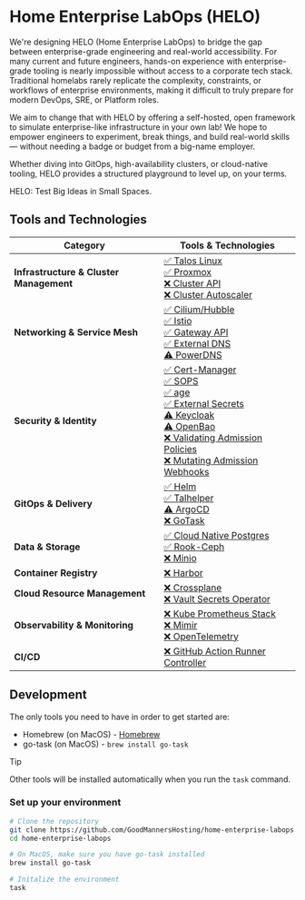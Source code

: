 # Home Enterprise LabOps (HELO)

We're designing HELO (Home Enterprise LabOps) to bridge the gap between enterprise-grade engineering and real-world accessibility. For many current and future engineers, hands-on experience with enterprise-grade tooling is nearly impossible without access to a corporate tech stack. Traditional homelabs rarely replicate the complexity, constraints, or workflows of enterprise environments, making it difficult to truly prepare for modern DevOps, SRE, or Platform roles.

We aim to change that with HELO by offering a self-hosted, open framework to simulate enterprise-like infrastructure in your own lab! We hope to empower engineers to experiment, break things, and build real-world skills — without needing a badge or budget from a big-name employer.

Whether diving into GitOps, high-availability clusters, or cloud-native tooling, HELO provides a structured playground to level up, on your terms.

HELO: Test Big Ideas in Small Spaces.

## Tools and Technologies

| Category                                | Tools & Technologies                                                                                                                                                                                                                                                                                                                                                                                                                                                                                                                          |
| --------------------------------------- | --------------------------------------------------------------------------------------------------------------------------------------------------------------------------------------------------------------------------------------------------------------------------------------------------------------------------------------------------------------------------------------------------------------------------------------------------------------------------------------------------------------------------------------------- |
| **Infrastructure & Cluster Management** | [✅ Talos Linux](https://github.com/siderolabs/talos)<br>[✅ Proxmox](https://proxmox.com/en/)<br>[❌ Cluster API](https://cluster-api.sigs.k8s.io/)<br>[❌ Cluster Autoscaler](https://github.com/kubernetes/autoscaler)                                                                                                                                                                                                                                                                                                                     |
| **Networking & Service Mesh**           | [✅ Cilium/Hubble](https://github.com/cilium/cilium)<br>[✅ Istio](https://istio.io/latest/)<br>[✅ Gateway API](https://gateway-api.sigs.k8s.io/)<br>[✅ External DNS](https://github.com/kubernetes-sigs/external-dns)<br>[⚠️ PowerDNS](https://www.powerdns.com/)                                                                                                                                                                                                                                                                          |
| **Security & Identity**                 | [✅ Cert-Manager](https://cert-manager.io/)<br>[✅ SOPS](https://github.com/getsops/sops)<br>[✅ age](https://github.com/FiloSottile/age)<br>[✅ External Secrets](https://external-secrets.io/latest/)<br>[⚠️ Keycloak](https://www.keycloak.org/)<br>[⚠️ OpenBao](https://openbao.org/)<br>[❌ Validating Admission Policies](https://kubernetes.io/docs/reference/access-authn-authz/validating-admission-policy/)<br>[❌ Mutating Admission Webhooks](https://kubernetes.io/docs/reference/access-authn-authz/mutating-admission-policy/) |
| **GitOps & Delivery**                   | [✅ Helm](https://helm.sh/)<br>[✅ Talhelper](https://github.com/budimanjojo/talhelper)<br>[⚠️ ArgoCD](https://argo-cd.readthedocs.io/en/stable/)<br>[❌ GoTask](https://github.com/go-task/task)                                                                                                                                                                                                                                                                                                                                             |
| **Data & Storage**                      | [✅ Cloud Native Postgres](https://cloudnative-pg.io/)<br>[✅ Rook-Ceph](https://rook.io/)<br>[❌ Minio](https://min.io/)                                                                                                                                                                                                                                                                                                                                                                                                                     |
| **Container Registry**                  | [❌ Harbor](https://goharbor.io/)                                                                                                                                                                                                                                                                                                                                                                                                                                                                                                             |
| **Cloud Resource Management**           | [❌ Crossplane](https://www.crossplane.io/)<br>[❌ Vault Secrets Operator](https://developer.hashicorp.com/vault/docs/deploy/kubernetes/vso)                                                                                                                                                                                                                                                                                                                                                                                                  |
| **Observability & Monitoring**          | [❌ Kube Prometheus Stack](https://artifacthub.io/packages/helm/prometheus-community/kube-prometheus-stack)<br>[❌ Mimir](https://grafana.com/oss/mimir/)<br>[❌ OpenTelemetry](https://opentelemetry.io/)                                                                                                                                                                                                                                                                                                                                    |
| **CI/CD**                               | [❌ GitHub Action Runner Controller](https://github.com/actions/actions-runner-controller)                                                                                                                                                                                                                                                                                                                                                                                                                                                    |

## Development

The only tools you need to have in order to get started are:

- Homebrew (on MacOS) - [Homebrew](https://brew.sh/)
- go-task (on MacOS) - `brew install go-task`

> [!TIP]
> Other tools will be installed automatically when you run the `task` command.

### Set up your environment

```bash
# Clone the repository
git clone https://github.com/GoodMannersHosting/home-enterprise-labops.git
cd home-enterprise-labops

# On MacOS, make sure you have go-task installed
brew install go-task

# Initalize the environment
task
```
